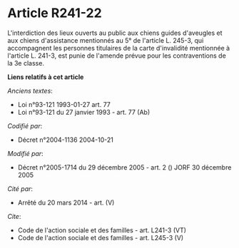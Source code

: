 # Article R241-22

L'interdiction des lieux ouverts au public aux chiens guides d'aveugles et aux chiens d'assistance mentionnés au 5° de
l'article L. 245-3, qui accompagnent les personnes titulaires de la carte d'invalidité mentionnée à l'article L. 241-3, est
punie de l'amende prévue pour les contraventions de la 3e classe.

**Liens relatifs à cet article**

_Anciens textes_:

  - Loi n°93-121 1993-01-27 art. 77
  - Loi n°93-121 du 27 janvier 1993 - art. 77 (Ab)

_Codifié par_:

  - Décret n°2004-1136 2004-10-21

_Modifié par_:

  - Décret n°2005-1714 du 29 décembre 2005 - art. 2 () JORF 30 décembre 2005

_Cité par_:

  - Arrêté du 20 mars 2014 - art. (V)

_Cite_:

  - Code de l'action sociale et des familles - art. L241-3 (VT)
  - Code de l'action sociale et des familles - art. L245-3 (V)
